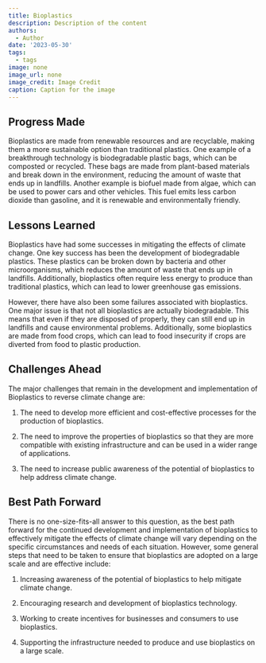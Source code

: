 ```yaml
---
title: Bioplastics
description: Description of the content
authors:
  - Author
date: '2023-05-30'
tags:
  - tags
image: none
image_url: none
image_credit: Image Credit
caption: Caption for the image
---
```


## Progress Made

Bioplastics are made from renewable resources and are recyclable, making them a more sustainable option than traditional plastics. One example of a breakthrough technology is biodegradable plastic bags, which can be composted or recycled. These bags are made from plant-based materials and break down in the environment, reducing the amount of waste that ends up in landfills. Another example is biofuel made from algae, which can be used to power cars and other vehicles. This fuel emits less carbon dioxide than gasoline, and it is renewable and environmentally friendly.

## Lessons Learned

Bioplastics have had some successes in mitigating the effects of climate change. One key success has been the development of biodegradable plastics. These plastics can be broken down by bacteria and other microorganisms, which reduces the amount of waste that ends up in landfills. Additionally, bioplastics often require less energy to produce than traditional plastics, which can lead to lower greenhouse gas emissions.

However, there have also been some failures associated with bioplastics. One major issue is that not all bioplastics are actually biodegradable. This means that even if they are disposed of properly, they can still end up in landfills and cause environmental problems. Additionally, some bioplastics are made from food crops, which can lead to food insecurity if crops are diverted from food to plastic production.

## Challenges Ahead

The major challenges that remain in the development and implementation of Bioplastics to reverse climate change are:

1. The need to develop more efficient and cost-effective processes for the production of bioplastics.

2. The need to improve the properties of bioplastics so that they are more compatible with existing infrastructure and can be used in a wider range of applications.

3. The need to increase public awareness of the potential of bioplastics to help address climate change.

## Best Path Forward

There is no one-size-fits-all answer to this question, as the best path forward for the continued development and implementation of bioplastics to effectively mitigate the effects of climate change will vary depending on the specific circumstances and needs of each situation. However, some general steps that need to be taken to ensure that bioplastics are adopted on a large scale and are effective include:

1. Increasing awareness of the potential of bioplastics to help mitigate climate change.

2. Encouraging research and development of bioplastics technology.

3. Working to create incentives for businesses and consumers to use bioplastics.

4. Supporting the infrastructure needed to produce and use bioplastics on a large scale.
